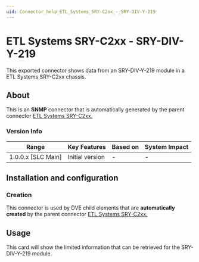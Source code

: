 ```yaml
---
uid: Connector_help_ETL_Systems_SRY-C2xx_-_SRY-DIV-Y-219
---
```


# ETL Systems SRY-C2xx - SRY-DIV-Y-219

This exported connector shows data from an SRY-DIV-Y-219 module in a ETL Systems SRY-C2xx chassis.

## About

This is an **SNMP** connector that is automatically generated by the parent connector [ETL Systems SRY-C2xx.](xref:Connector_help_ETL_Systems_SRY-C2xx)

### Version Info

| Range                | Key Features     | Based on     | System Impact     |
|----------------------|------------------|--------------|-------------------|
| 1.0.0.x [SLC Main]   | Initial version  | -            | -                 |

## Installation and configuration

### Creation

This connector is used by DVE child elements that are **automatically created** by the parent connector [ETL Systems SRY-C2xx.](xref:Connector_help_ETL_Systems_SRY-C2xx)

## Usage

This card will show the limited information that can be retrieved for the SRY-DIV-Y-219 module.
